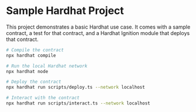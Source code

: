 # Sample Hardhat Project

This project demonstrates a basic Hardhat use case. It comes with a sample contract, a test for that contract, and a Hardhat Ignition module that deploys that contract.

```bash
# Compile the contract
npx hardhat compile

# Run the local Hardhat network
npx hardhat node

# Deploy the contract
npx hardhat run scripts/deploy.ts --network localhost

# Interact with the contract
npx hardhat run scripts/interact.ts --network localhost
```
